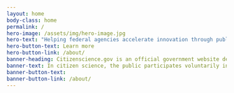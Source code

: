 ```yaml
---
layout: home
body-class: home
permalink: /
hero-image: /assets/img/hero-image.jpg
hero-text: "Helping federal agencies accelerate innovation through public participation. "
hero-button-text: Learn more
hero-button-link: /about/
banner-heading: Citizenscience.gov is an official government website designed to accelerate the use of crowdsourcing and citizen science across the U.S. government.
banner-text: In citizen science, the public participates voluntarily in the scientific process, addressing real-world problems.
banner-button-text: 
banner-button-link: /about/
---
```

